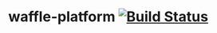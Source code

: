 # waffle-platform [![Build Status](https://travis-ci.org/yuexine/waffle-platform.svg?branch=master)](https://travis-ci.org/yuexine/waffle-platform)

